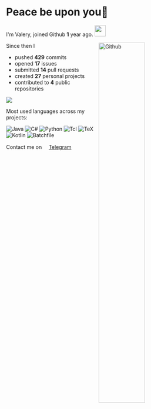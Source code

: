 # Peace be upon you👋 

I'm Valery, joined Github **1** year ago. <img src="https://media.giphy.com/media/VgCDAzcKvsR6OM0uWg/giphy.gif" width="30">

<img width="50%" align="right" alt="Github" src="https://raw.githubusercontent.com/onimur/.github/master/.resources/git-header.svg" />

Since then I

- pushed **429** commits
- opened **17** issues
- submitted **14** pull requests
- created **27** personal projects 
- contributed to **4** public repositories

![](https://komarev.com/ghpvc/?username=ValeryVerkhoturov&style=flat)

Most used languages across my projects:

![Java](https://img.shields.io/static/v1?style=flat&label=%E2%A0%80&color=555&labelColor=%23b07219&message=Java%EF%B8%B141.6%25)
![C#](https://img.shields.io/static/v1?style=flat&label=%E2%A0%80&color=555&labelColor=%23178600&message=C%23%EF%B8%B123.5%25)
![Python](https://img.shields.io/static/v1?style=flat&label=%E2%A0%80&color=555&labelColor=%233572A5&message=Python%EF%B8%B120.8%25)
![Tcl](https://img.shields.io/static/v1?style=flat&label=%E2%A0%80&color=555&labelColor=%23e4cc98&message=Tcl%EF%B8%B18.3%25)
![TeX](https://img.shields.io/static/v1?style=flat&label=%E2%A0%80&color=555&labelColor=%233D6117&message=TeX%EF%B8%B15%25)
![Kotlin](https://img.shields.io/static/v1?style=flat&label=%E2%A0%80&color=555&labelColor=%23A97BFF&message=Kotlin%EF%B8%B10.3%25)
![Batchfile](https://img.shields.io/static/v1?style=flat&label=%E2%A0%80&color=555&labelColor=%23C1F12E&message=Batchfile%EF%B8%B10.1%25)

Contact me on [<img src="https://img.icons8.com/color/100/000000/telegram-app--v1.png" width="15"/>Telegram](https://t.me/ValerianaOfficinalis)
